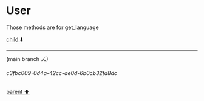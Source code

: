 # User

Those methods are for get_language

[child ⬇️](#c3fbc009-0d4a-42cc-ae0d-6b0cb32fd8dc)

---

(main branch ⎇)
###### c3fbc009-0d4a-42cc-ae0d-6b0cb32fd8dc
[parent ⬆️](#aaa28b14-cfa8-4b13-a1fd-e07f25efd2bb)
